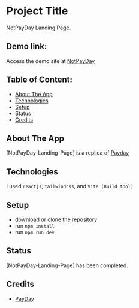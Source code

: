 # Project Title

NotPayDay Landing Page.

## Demo link:

Access the demo site at [NotPayDay](https://notpayday-devaandrew.netlify.app)

## Table of Content:

- [About The App](#about-the-app)
- [Technologies](#technologies)
- [Setup](#setup)
- [Status](#status)
- [Credits](#credits)

## About The App

[NotPayDay-Landing-Page] is a replica of [Payday](https://usepayday.com)

## Technologies

I used `reactjs`, `tailwindcss`, and `Vite (Build tool)`

## Setup

- download or clone the repository
- run `npm install`
- run `npm run dev`

## Status

[NotPayDay-Landing-Page] has been completed.

## Credits

- [PayDay](https://usepayday.com)
